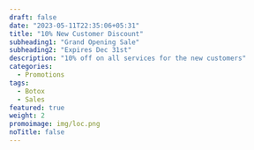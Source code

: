 ```yaml
---
draft: false
date: "2023-05-11T22:35:06+05:31"
title: "10% New Customer Discount"
subheading1: "Grand Opening Sale"
subheading2: "Expires Dec 31st"
description: "10% off on all services for the new customers"
categories:
  - Promotions
tags:
  - Botox
  - Sales
featured: true
weight: 2
promoimage: img/loc.png
noTitle: false
---
```

